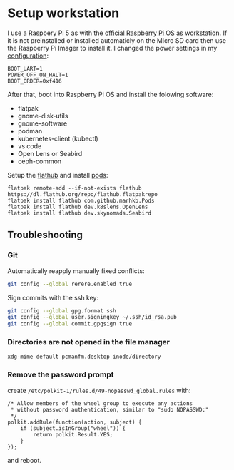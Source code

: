 # Setup workstation

I use a Raspbery Pi 5 as with the [official Raspberry Pi OS](https://www.raspberrypi.com/software) as workstation. If it is not preinstalled or installed automaticly on the Micro SD card then use the Raspberry Pi Imager to install it. I changed the power settings in my [configuration](config.txt):

```
BOOT_UART=1
POWER_OFF_ON_HALT=1
BOOT_ORDER=0xf416
```

After that, boot into Raspberry Pi OS and install the folowing software:

- flatpak
- gnome-disk-utils
- gnome-software
- podman
- kubernetes-client (kubectl)
- vs code
- Open Lens or Seabird
- ceph-common

Setup the [flathub](https://flathub.org/setup/Raspberry%20Pi%20OS) and install [pods](https://flathub.org/apps/com.github.marhkb.Pods):

```
flatpak remote-add --if-not-exists flathub https://dl.flathub.org/repo/flathub.flatpakrepo
flatpak install flathub com.github.marhkb.Pods
flatpak install flathub dev.k8slens.OpenLens
flatpak install flathub dev.skynomads.Seabird
```

## Troubleshooting

### Git

Automatically reapply manually fixed conflicts:

```sh
git config --global rerere.enabled true
```

Sign commits with the ssh key:

```sh
git config --global gpg.format ssh
git config --global user.signingkey ~/.ssh/id_rsa.pub
git config --global commit.gpgsign true
```

### Directories are not opened in the file manager

```
xdg-mime default pcmanfm.desktop inode/directory
```

### Remove the password prompt

create `/etc/polkit-1/rules.d/49-nopasswd_global.rules` with:

```
/* Allow members of the wheel group to execute any actions
 * without password authentication, similar to "sudo NOPASSWD:"
 */
polkit.addRule(function(action, subject) {
    if (subject.isInGroup("wheel")) {
        return polkit.Result.YES;
    }
});
```

and reboot.
